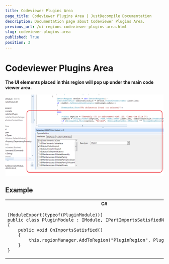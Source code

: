 ```yaml
---
title: Codeviewer Plugins Area
page_title: Codeviewer Plugins Area | JustDecompile Documentation
description: Documentation page about Codeviewer Plugins Area.
previous_url: /ui-regions-codeviewer-plugins-area.html
slug: codeviewer-plugins-area
published: True
position: 3
---
```


# Codeviewer Plugins Area



**The UI elements placed in this region will pop up under the main code viewer area.**

![CodeViewerPluginArea](/media/CodeViewerPluginArea.png)

## Example
<div id="syntaxCodeBlocks" class="code"><span codeLanguage="CSharp"><table><tr><th>C#</th></tr><tr><td><pre xml:space="preserve">[ModuleExport(<span class="highlight-keyword">typeof</span>(PluginModule))]
<span class="highlight-keyword">public</span> <span class="highlight-keyword">class</span> PluginModule : IModule, IPartImportsSatisfiedNotification
{
    <span class="highlight-keyword">public</span> <span class="highlight-keyword">void</span> OnImportsSatisfied()
    {
        <span class="highlight-keyword">this</span>.regionManager.AddToRegion(<span class="highlight-literal">"PluginRegion"</span>, PluginRegionView);
    }
}</pre></td></tr></table></span></div>

